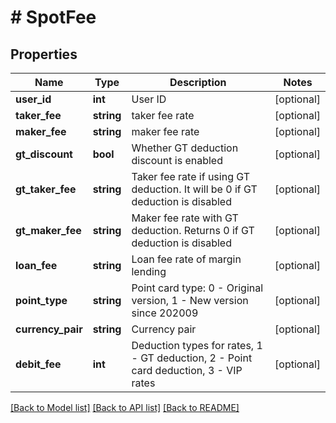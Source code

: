 # # SpotFee

## Properties

Name | Type | Description | Notes
------------ | ------------- | ------------- | -------------
**user_id** | **int** | User ID | [optional] 
**taker_fee** | **string** | taker fee rate | [optional] 
**maker_fee** | **string** | maker fee rate | [optional] 
**gt_discount** | **bool** | Whether GT deduction discount is enabled | [optional] 
**gt_taker_fee** | **string** | Taker fee rate if using GT deduction. It will be 0 if GT deduction is disabled | [optional] 
**gt_maker_fee** | **string** | Maker fee rate with GT deduction. Returns 0 if GT deduction is disabled | [optional] 
**loan_fee** | **string** | Loan fee rate of margin lending | [optional] 
**point_type** | **string** | Point card type: 0 - Original version, 1 - New version since 202009 | [optional] 
**currency_pair** | **string** | Currency pair | [optional] 
**debit_fee** | **int** | Deduction types for rates, 1 - GT deduction, 2 - Point card deduction, 3 - VIP rates | [optional] 

[[Back to Model list]](../../README.md#documentation-for-models) [[Back to API list]](../../README.md#documentation-for-api-endpoints) [[Back to README]](../../README.md)
